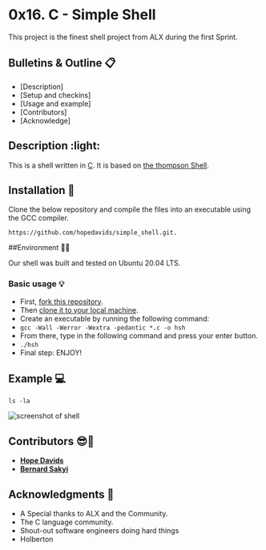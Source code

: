 # 0x16. C - Simple Shell

This project is the finest shell project from ALX during the first Sprint.

## Bulletins & Outline :clipboard:

 - [Description]
 - [Setup and checkins]
 - [Usage and example]
 - [Contributors]
 - [Acknowledge]
## Description :light:
This is a shell written in [C](https://en.wikipedia.org/wiki/C_(programming_language)).
It is based on [the thompson Shell](https://en.wikipedia.org/wiki/Thompson_shell).

## Installation :wrench:
Clone the below repository and compile the files into an executable using the GCC compiler.
```
https://github.com/hopedavids/simple_shell.git.
```
##Environment :evergreen_tree::evergreen_tree:

Our shell was built and tested on  Ubuntu 20.04 LTS.

### Basic usage :bulb:
- First, [fork this repository](https://docs.github.com/en/github/getting-started-with-github/fork-a-repo).
- Then [clone it to your local machine](https://docs.github.com/en/github/creating-cloning-and-archiving-repositories/cloning-a-repository).
- Create an executable by running the following command:
- `gcc -Wall -Werror -Wextra -pedantic *.c -o hsh`
- From there, type in the following command and press your enter button.
- `./hsh`
- Final step: ENJOY!

## Example :computer:
```
ls -la
```
![screenshot of shell](https://user-images.githubusercontent.com/30075600/114757753-e50c2180-9d64-11eb-95ea-fb9bba776c8c.png)

## Contributors :sunglasses::muscle:
* [**Hope Davids**](https://github.com/hopedavids)
* [**Bernard Sakyi**](https://github.com/Air-borne)

## Acknowledgments :pray:
- A Special thanks to ALX and the Community.
- The C language community.
- Shout-out software engineers doing hard things
- Holberton

